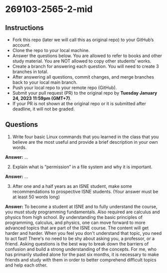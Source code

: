 # 269103-2565-2-mid

## Instructions

- Fork this repo (later we will call this as original repo) to your GitHub’s account. 
- Clone the repo to your local machine.
- Answer the questions below. You are allowed to refer to books and other study material. You are NOT allowed to copy other students’ works. 
- Create a branch for answering each question. You will need to create 3 branches in total.
- After answering all questions, commit changes, and merge branches back to your local main branch.
- Push your local repo to your remote repo (GitHub).
- Submit your pull request (PR) to the original repo by **Tuesday January 24, 2023 11:59pm (GMT+7)**.
- If your PR is not shown at the original repo or it is submitted after deadline, it will not be graded.

## Questions

1. Write four basic Linux commands that you learned in the class that you believe are the most useful and provide a brief description in your own words. 

**Answer:** ...

2. Explain what is “permission” in a file system and why it is important.

**Answer:** ...

3. After one and a half years as an ISNE student, make some recommendations to prospective ISNE students. (Your answer must be at least 50 words long)

**Answer:** To become a student at ISNE and to fully understand the course, you must study programming fundamentals. Also required are calculus and physics from high school. By understanding the basic principles of programming, calculus, and physics, one can move forward to more advanced topics that are part of the ISNE course. The content will get harder and harder. When you feel you don't understand that topic, you need to act fast! There's no need to be shy about asking you, a professor, or a friend. Asking questions is the best way to break down the barriers of confusion and build a strong understanding of the concepts. For me, who has primarily studied alone for the past six months, it is necessary to make friends and study with them in order to better comprehend difficult topics and help each other.
